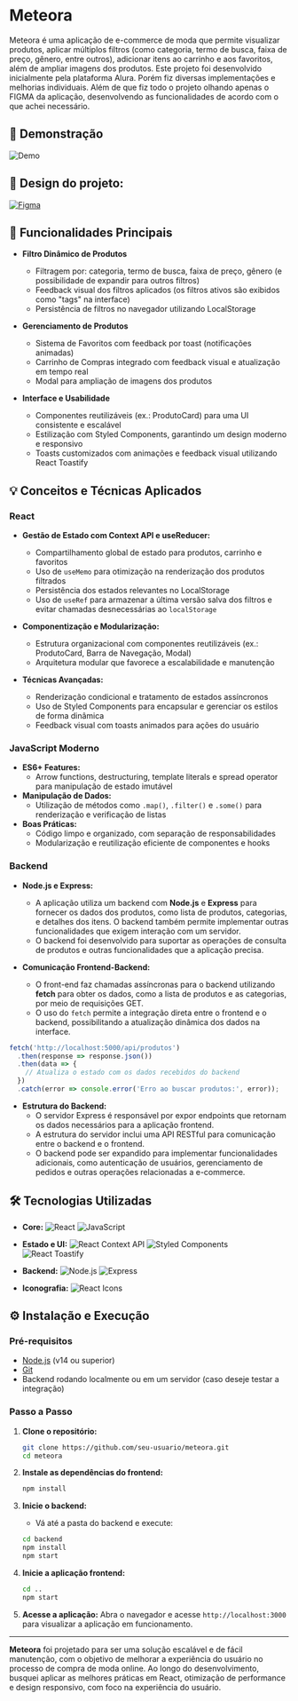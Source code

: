 # Meteora

Meteora é uma aplicação de e-commerce de moda que permite visualizar produtos, aplicar múltiplos filtros (como categoria, termo de busca, faixa de preço, gênero, entre outros), adicionar itens ao carrinho e aos favoritos, além de ampliar imagens dos produtos. Este projeto foi desenvolvido inicialmente pela plataforma Alura. Porém fiz diversas implementações e melhorias individuais. Além de que fiz todo o projeto olhando apenas o FIGMA da aplicação, desenvolvendo as funcionalidades de acordo com o que achei necessário.

## 🎥 Demonstração

![Demo](./public/preview-gif.gif)

## 🎨 Design do projeto:

[![Figma](https://img.shields.io/badge/Figma-F24E1E?style=for-the-badge&logo=figma&logoColor=white)](https://www.figma.com/community/file/1410403957296992419)

## 🚀 Funcionalidades Principais

- **Filtro Dinâmico de Produtos**
  - Filtragem por: categoria, termo de busca, faixa de preço, gênero (e possibilidade de expandir para outros filtros)
  - Feedback visual dos filtros aplicados (os filtros ativos são exibidos como "tags" na interface)
  - Persistência de filtros  no navegador utilizando LocalStorage

- **Gerenciamento de Produtos**
  - Sistema de Favoritos com feedback por toast (notificações animadas)
  - Carrinho de Compras integrado com feedback visual e atualização em tempo real
  - Modal para ampliação de imagens dos produtos

- **Interface e Usabilidade**
  - Componentes reutilizáveis (ex.: ProdutoCard) para uma UI consistente e escalável
  - Estilização com Styled Components, garantindo um design moderno e responsivo
  - Toasts customizados com animações e feedback visual utilizando React Toastify

## 💡 Conceitos e Técnicas Aplicados

### React
- **Gestão de Estado com Context API e useReducer:**
  - Compartilhamento global de estado para produtos, carrinho e favoritos
  - Uso de `useMemo` para otimização na renderização dos produtos filtrados
  - Persistência dos estados relevantes no LocalStorage
  - Uso de `useRef` para armazenar a última versão salva dos filtros e evitar chamadas desnecessárias ao `localStorage`

- **Componentização e Modularização:**
  - Estrutura organizacional com componentes reutilizáveis (ex.: ProdutoCard, Barra de Navegação, Modal)
  - Arquitetura modular que favorece a escalabilidade e manutenção

- **Técnicas Avançadas:**
  - Renderização condicional e tratamento de estados assíncronos
  - Uso de Styled Components para encapsular e gerenciar os estilos de forma dinâmica
  - Feedback visual com toasts animados para ações do usuário

### JavaScript Moderno
- **ES6+ Features:**
  - Arrow functions, destructuring, template literals e spread operator para manipulação de estado imutável
- **Manipulação de Dados:**
  - Utilização de métodos como `.map()`, `.filter()` e `.some()` para renderização e verificação de listas
- **Boas Práticas:**
  - Código limpo e organizado, com separação de responsabilidades
  - Modularização e reutilização eficiente de componentes e hooks

### Backend
- **Node.js e Express:**
  - A aplicação utiliza um backend com **Node.js** e **Express** para fornecer os dados dos produtos, como lista de produtos, categorias, e detalhes dos itens. O backend também permite implementar outras funcionalidades que exigem interação com um servidor.
  - O backend foi desenvolvido para suportar as operações de consulta de produtos e outras funcionalidades que a aplicação precisa.

- **Comunicação Frontend-Backend:**
  - O front-end faz chamadas assíncronas para o backend utilizando **fetch** para obter os dados, como a lista de produtos e as categorias, por meio de requisições GET.
  - O uso do `fetch` permite a integração direta entre o frontend e o backend, possibilitando a atualização dinâmica dos dados na interface.

```javascript
fetch('http://localhost:5000/api/produtos')
  .then(response => response.json())
  .then(data => {
    // Atualiza o estado com os dados recebidos do backend
  })
  .catch(error => console.error('Erro ao buscar produtos:', error));
```

- **Estrutura do Backend:**
  - O servidor Express é responsável por expor endpoints que retornam os dados necessários para a aplicação frontend.
  - A estrutura do servidor inclui uma API RESTful para comunicação entre o backend e o frontend.
  - O backend pode ser expandido para implementar funcionalidades adicionais, como autenticação de usuários, gerenciamento de pedidos e outras operações relacionadas a e-commerce.

## 🛠️ Tecnologias Utilizadas

- **Core:**
  ![React](https://img.shields.io/badge/React-61DAFB?logo=react&logoColor=white&style=flat)
  ![JavaScript](https://img.shields.io/badge/JavaScript-F7DF1E?logo=javascript&logoColor=black&style=flat)

- **Estado e UI:**
  ![React Context API](https://img.shields.io/badge/Context%20API-5849BE?logo=react&logoColor=white&style=flat)
  ![Styled Components](https://img.shields.io/badge/Styled_Components-DB7093?logo=styled-components&logoColor=white&style=flat)
  ![React Toastify](https://img.shields.io/badge/React_Toastify-FF4081?logo=react&logoColor=white&style=flat)

- **Backend:**
  ![Node.js](https://img.shields.io/badge/Node.js-339933?logo=node.js&logoColor=white&style=flat)
  ![Express](https://img.shields.io/badge/Express-000000?logo=express&logoColor=white&style=flat)

- **Iconografia:**
  ![React Icons](https://img.shields.io/badge/React_Icons-FF4081?logo=react&logoColor=white&style=flat)

## ⚙️ Instalação e Execução

### Pré-requisitos

- [Node.js](https://nodejs.org/) (v14 ou superior)
- [Git](https://git-scm.com/)
- Backend rodando localmente ou em um servidor (caso deseje testar a integração)

### Passo a Passo

1. **Clone o repositório:**
   ```bash
   git clone https://github.com/seu-usuario/meteora.git
   cd meteora
   ```

2. **Instale as dependências do frontend:**
   ```bash
   npm install
   ```

3. **Inicie o backend:**
   - Vá até a pasta do backend e execute:
   ```bash
   cd backend
   npm install
   npm start
   ```

4. **Inicie a aplicação frontend:**
   ```bash
   cd ..
   npm start
   ```

5. **Acesse a aplicação:**
   Abra o navegador e acesse `http://localhost:3000` para visualizar a aplicação em funcionamento.

---

**Meteora** foi projetado para ser uma solução escalável e de fácil manutenção, com o objetivo de melhorar a experiência do usuário no processo de compra de moda online. Ao longo do desenvolvimento, busquei aplicar as melhores práticas em React, otimização de performance e design responsivo, com foco na experiência do usuário.